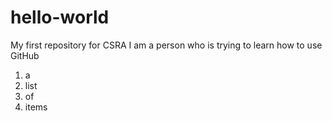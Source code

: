 # hello-world
My first repository for CSRA
I am a person who is trying to learn how to use GitHub

1. a
2. list
3. of
4. items
